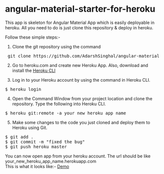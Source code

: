 # angular-material-starter-for-heroku
This app is skeleton for Angular Material App which is easily deployable in heroku. All you need to do is just clone this repository &amp; deploy in heroku.

Follow these simple steps:-

1) Clone the git repository using the command<br>
<pre> git clone https://github.com/AdarshSinghal/angular-material-starter-for-heroku </pre>
2) Go to heroku.com and create new Heroku App. Also, download and install the <a href='https://devcenter.heroku.com/articles/heroku-command-line'>Heroku CLI</a> <br>

3) Log in to your Heroku account by using the command in Heroku CLI.
  <pre>$ heroku login</pre>
4) Open the Command Window from your project location and clone the repository. Type the following into Heroku CLI.
<pre>$ heroku git:remote -a your_new_heroku_app_name</pre>
5) Make some changes to the code you just cloned and deploy them to Heroku using Git.

  <pre>$ git add .
$ git commit -m "fixed the bug"
$ git push heroku master</pre>
You can now open app from your heroku account. The url should be like your_new_heroku_app_name.herokuapp.com<br>
This is what it looks like:- <a href="https://ngmaterial.herokuapp.com/" target="_blank">Demo</a>

